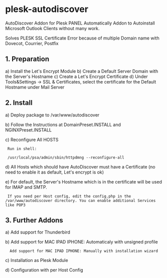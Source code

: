 # plesk-autodiscover
AutoDiscover Addon for Plesk PANEL
Automatically Addon to Autoinstall Microsoft Outlook Clients without many work.

Solves PLESK SSL Certificate Error because of multiple Domain name with Dovecot, Courrier, Postfix

## 1. Preparation
   a) Install the Let's Encrypt Module
   b) Create a Default Server Domain with the Server's Hostname
   c) Create a Let's Encrypt Certificate
   d) Under Tools&Settings -> SSL & Certificates, select the certificate for the Default Hostname under Mail Server
   

## 2. Install


  a) Deploy package to /var/www/autodiscover
  
  b) Follow the Instructions at DomainPreset.INSTALL and NGINXPreset.INSTALL
  
  c) Reconfigure All HOSTS
  
     Run in shell:
     
     /usr/local/psa/admin/sbin/httpdmng --reconfigure-all
     
  d) All Hosts which should have AutoDiscover must have a Certificate (no need to enable it as default, Let's encrypt is ok)
  
  e) For default, the Server's Hostname which is in the certificate will be used for IMAP and SMTP.
  
     If you need per Host config, edit the config.php in the /var/www/autodiscover directory. You can enable additional Services like POP3
     

## 3. Further Addons
   a) Add support for Thunderbird
   
   b) Add support for MAC IPAD IPHONE: Automaticaly with unsigned profile
   
      Add support for MAC IPAD IPHONE: Manually with installation wizard

   c) Installation as Plesk Module
   
   d) Configuration with per Host Config
